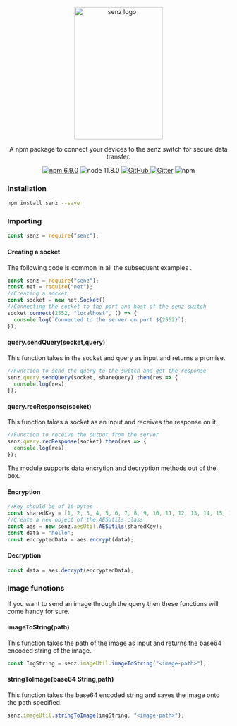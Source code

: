 <p align="center">
<img src="https://raw.githubusercontent.com/YashMeh/AdminPanel/master/bottom_text.png" height=300 width=200  alt="senz logo" />
<p align="center">
A npm package to connect your devices to the senz switch for secure data transfer.
<p align="center">
<a href="https://www.npmjs.com/package/senz" >
<img src="https://img.shields.io/badge/npm-6.9.0-brightgreen" alt="npm 6.9.0" ></a> <img src="https://img.shields.io/badge/node-11.8.0-brightgreen" alt="node 11.8.0"> <a href="https://github.com/scorelab/senz/blob/master/LICENSE" alt="license"><img alt="GitHub" src="https://img.shields.io/github/license/scorelab/senz"></a><a href="https://gitter.im/scorelab/senz" alt="gitter"> <img alt="Gitter" src="https://img.shields.io/gitter/room/scorelab/senz"></a> <img alt="npm" src="https://img.shields.io/npm/dw/senz">
</p>
</p>
</p>

### Installation

```bash
npm install senz --save
```

### Importing

```javascript
const senz = require("senz");
```

#### Creating a socket

The following code is common in all the subsequent examples .

```javascript
const senz = require("senz");
const net = require("net");
//Creating a socket
const socket = new net.Socket();
//Connecting the socket to the port and host of the senz switch
socket.connect(2552, "localhost", () => {
  console.log(`Connected to the server on port ${2552}`);
});
```

#### query.sendQuery(socket,query)

This function takes in the socket and query as input and returns a promise.

```javascript
//Function to send the query to the switch and get the response
senz.query.sendQuery(socket, shareQuery).then(res => {
  console.log(res);
});
```

#### query.recResponse(socket)

This function takes a socket as an input and receives the response on it.

```javascript
//Function to receive the output from the server
senz.query.recResponse(socket).then(res => {
  console.log(res);
});
```

The module supports data encrytion and decryption methods out of the box.

#### Encryption

```javascript
//Key should be of 16 bytes
const sharedKey = [1, 2, 3, 4, 5, 6, 7, 8, 9, 10, 11, 12, 13, 14, 15, 16];
//Create a new object of the AESUtils class
const aes = new senz.aesUtil.AESUtils(sharedKey);
const data = "hello";
const encryptedData = aes.encrypt(data);
```

#### Decryption

```javascript
const data = aes.decrypt(encryptedData);
```

### Image functions

If you want to send an image through the query then these functions will come handy for sure.

#### imageToString(path)

This function takes the path of the image as input and returns the base64 encoded string of the image.

```javascript
const ImgString = senz.imageUtil.imageToString("<image-path>");
```

#### stringToImage(base64 String,path)

This function takes the base64 encoded string and saves the image onto the path specified.

```javascript
senz.imageUtil.stringToImage(imgString, "<image-path>");
```

